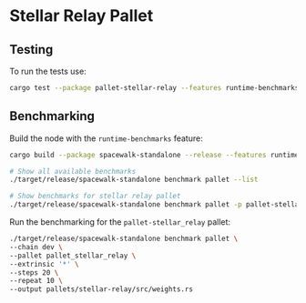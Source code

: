 # Stellar Relay Pallet

## Testing

To run the tests use:

```bash
cargo test --package pallet-stellar-relay --features runtime-benchmarks
```

## Benchmarking

Build the node with the `runtime-benchmarks` feature:

```bash
cargo build --package spacewalk-standalone --release --features runtime-benchmarks
```

```bash
# Show all available benchmarks
./target/release/spacewalk-standalone benchmark pallet --list

# Show benchmarks for stellar relay pallet
./target/release/spacewalk-standalone benchmark pallet -p pallet-stellar_relay -e '*' --list
```

Run the benchmarking for the `pallet-stellar_relay` pallet:

```bash
./target/release/spacewalk-standalone benchmark pallet \
--chain dev \
--pallet pallet_stellar_relay \
--extrinsic '*' \
--steps 20 \
--repeat 10 \
--output pallets/stellar-relay/src/weights.rs
```